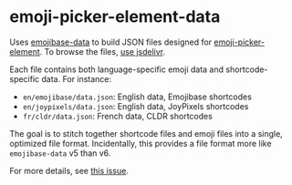 emoji-picker-element-data
======

Uses [emojibase-data](https://www.npmjs.com/package/emojibase-data) to build JSON files designed for [emoji-picker-element](https://npmjs.com/package/emoji-picker-element). To browse the files, [use jsdelivr](https://www.jsdelivr.com/package/npm/emoji-picker-element-data).

Each file contains both language-specific emoji data and shortcode-specific data. For instance:

- `en/emojibase/data.json`: English data, Emojibase shortcodes
- `en/joypixels/data.json`: English data, JoyPixels shortcodes
- `fr/cldr/data.json`: French data, CLDR shortcodes

The goal is to stitch together shortcode files and emoji files into a single, optimized file format. Incidentally,
this provides a file format more like `emojibase-data` v5 than v6.

For more details, see [this issue](https://github.com/nolanlawson/emoji-picker-element/issues/47).